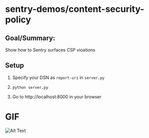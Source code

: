 # sentry-demos/content-security-policy

## Goal/Summary:
Show how to Sentry surfaces CSP vioations

## Setup
1. Specify your DSN as `report-uri` in `server.py`

2. `python server.py`

3. Go to http://localhost:8000 in your browser

# GIF
![Alt Text](todo.gif)
